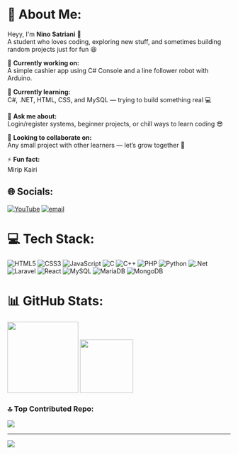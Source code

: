 # 💫 About Me:
Heyy, I'm **Nino Satriani** 👋  
A student who loves coding, exploring new stuff, and sometimes building random projects just for fun 😆  

🔭 **Currently working on:**  
A simple cashier app using C# Console and a line follower robot with Arduino.  

🌱 **Currently learning:**  
C#, .NET, HTML, CSS, and MySQL — trying to build something real 💻  

💬 **Ask me about:**  
Login/register systems, beginner projects, or chill ways to learn coding 😎  

👯 **Looking to collaborate on:**  
Any small project with other learners — let’s grow together 🚀  

⚡ **Fun fact:**  
Mirip Kairi



## 🌐 Socials:
[![YouTube](https://img.shields.io/badge/YouTube-%23FF0000.svg?logo=YouTube&logoColor=white)](https://youtube.com/@ninostn) [![email](https://img.shields.io/badge/Email-D14836?logo=gmail&logoColor=white)](mailto:ninostrn@gmail.com) 


# 💻 Tech Stack:
![HTML5](https://img.shields.io/badge/html5-%23E34F26.svg?style=flat&logo=html5&logoColor=white) ![CSS3](https://img.shields.io/badge/css3-%231572B6.svg?style=flat&logo=css3&logoColor=white) ![JavaScript](https://img.shields.io/badge/javascript-%23323330.svg?style=flat&logo=javascript&logoColor=%23F7DF1E) ![C](https://img.shields.io/badge/c-%2300599C.svg?style=flat&logo=c&logoColor=white) ![C++](https://img.shields.io/badge/c++-%2300599C.svg?style=flat&logo=c%2B%2B&logoColor=white) ![PHP](https://img.shields.io/badge/php-%23777BB4.svg?style=flat&logo=php&logoColor=white) ![Python](https://img.shields.io/badge/python-3670A0?style=flat&logo=python&logoColor=ffdd54) ![.Net](https://img.shields.io/badge/.NET-5C2D91?style=flat&logo=.net&logoColor=white) ![Laravel](https://img.shields.io/badge/laravel-%23FF2D20.svg?style=flat&logo=laravel&logoColor=white) ![React](https://img.shields.io/badge/react-%2320232a.svg?style=flat&logo=react&logoColor=%2361DAFB) ![MySQL](https://img.shields.io/badge/mysql-4479A1.svg?style=flat&logo=mysql&logoColor=white) ![MariaDB](https://img.shields.io/badge/MariaDB-003545?style=flat&logo=mariadb&logoColor=white) ![MongoDB](https://img.shields.io/badge/MongoDB-%234ea94b.svg?style=flat&logo=mongodb&logoColor=white)


# 📊 GitHub Stats:
  <img src="https://github-readme-stats.vercel.app/api?username=ninostn&theme=chartreuse-dark&show_icons=true&hide_border=false&border_color=00ff66&include_all_commits=true&count_private=true" height="160px"/>
  <img src="https://github-readme-stats.vercel.app/api/top-langs/?username=ninostn&theme=chartreuse-dark&hide_border=false&border_color=00ff66&layout=compact" height="120px"/>


### 🔝 Top Contributed Repo:
  <img src="https://github-contributor-stats.vercel.app/api?username=ninostn&limit=5&theme=chartreuse-dark&border_color=00ff66&combine_all_yearly_contributions=true"/>
  
---

[![](https://visitcount.itsvg.in/api?id=ninostn&icon=0&color=00ff66)](https://visitcount.itsvg.in)

<!-- Proudly customized by Nino Satriani -->
